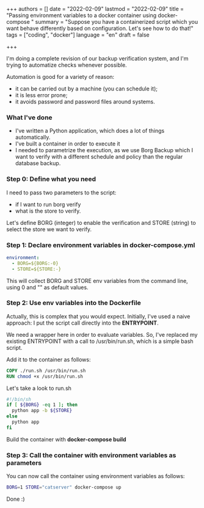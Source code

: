 +++
authors = []
date = "2022-02-09"
lastmod = "2022-02-09"
title = "Passing environment variables to a docker container using docker-compose "
summary = "Suppose you have a containerized script which you want behave differently based on configuration. Let's see how to do that!"
tags = ["coding", "docker"]
language = "en"
draft = false

+++

I'm doing a complete revision of our backup verification system, and I'm trying to automatize checks whenever possible.

Automation is good for a variety of reason:
* it can be carried out by a machine (you can schedule it);
* it is less error prone;
* it avoids password and password files around systems.

### What I've done
* I've written a Python application, which does a lot of things automatically.
* I've built a container in order to execute it
* I needed to parametrize the execution, as we use Borg Backup which I want to verify with a different schedule and policy than the regular database backup.

### Step 0: Define what you need
I need to pass two parameters to the script:
* if I want to run borg verify
* what is the store to verify.

Let's define BORG (integer) to enable the verification and STORE (string) to select the store we want to verify.

### Step 1: Declare environment variables in docker-compose.yml

```yaml
environment:
  - BORG=${BORG:-0}
  - STORE=${STORE:-}
```
This will collect BORG and STORE env variables from the command line, using 0 and "" as default values.

### Step 2: Use env variables into the Dockerfile
Actually, this is complex that you would expect.
Initially, I've used a naive approach: I put the script call directly into the **ENTRYPOINT**.

We need a wrapper here in order to evaluate variables.
So, I've replaced my existing ENTRYPOINT with a call to /usr/bin/run.sh, which is a simple bash script.

Add it to the container as follows:
```dockerfile
COPY ./run.sh /usr/bin/run.sh
RUN chmod +x /usr/bin/run.sh
```

Let's take a look to run.sh

```bash
#!/bin/sh
if [ ${BORG} -eq 1 ]; then 
  python app -b ${STORE}
else
  python app
fi
```

Build the container with **docker-compose build**

### Step 3: Call the container with environment variables as parameters
You can now call the container using environment variables as follows:
```bash
BORG=1 STORE="catserver" docker-compose up
```

Done :)
